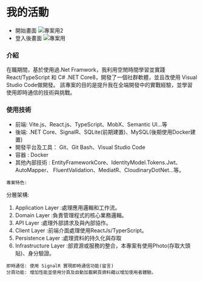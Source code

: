 # 我的活動
- 開始畫面
![專案用2](https://github.com/user-attachments/assets/0defc781-7cb4-4446-829f-3eeb2387a7dc)
- 登入後畫面
![專案用](https://github.com/user-attachments/assets/30423c9a-5f41-4dfc-824b-a56d670beb56)

### 介紹
在職期間，基於使用過.Net Framwork，我利用空閒時間學習並實踐 React/TypeScript 和 C# .NET Core8，開發了一個社群軟體，並且改使用 Visual Studio Code做開發。
該專案的目的是提升我在全端開發中的實戰經驗，並學習使用即時通信的技術與挑戰。

### 使用技術

- 前端: Vite.js、React.js、TypeScript、MobX、Semantic UI...等
- 後端: .NET Core、SignalR、SQLite(前期建置)、MySQL(後期使用Docker建置)
- 開發平台及工具： Git、Git Bash、Visual Studio Code
- 容器 : Docker
- 其他內部技術 : EntityFrameworkCore、IdentityModel.Tokens.Jwt、AutoMapper、
FluentValidation、MediatR、CloudinaryDotNet...等。
```
專案特色:
```
分層架構: 
1. Application Layer :處理應用邏輯和工作流。
2. Domain Layer :負責管理程式的核心業務邏輯。
3. API Layer :處理外部請求及與內部協作。
4. Client Layer :前端介面處理使用ReactJs/TyperScript。
5. Persistence Layer :處理資料的持久化與存取
6. Infrastructure Layer :部資源或服務的整合，本專案有使用Photo(存取大頭貼)、身分驗證。
```
即時通信: 使用 SignalR 實現即時通信功能(留言)
分頁功能: 增加性能並使用分頁及自動加載網頁資料藉以增加使用者體驗。
